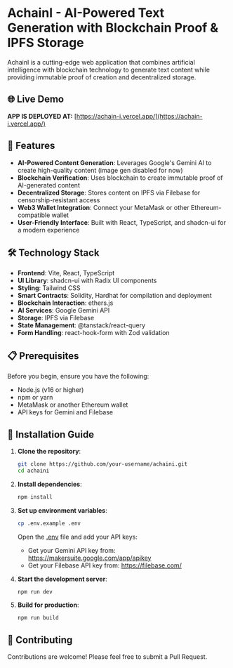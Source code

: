 # AchainI - AI-Powered Text Generation with Blockchain Proof & IPFS Storage

AchainI is a cutting-edge web application that combines artificial intelligence with blockchain technology to generate text content while providing immutable proof of creation and decentralized storage.

## 🌐 Live Demo

**APP IS DEPLOYED AT:** [https://achain-i.vercel.app/](https://achain-i.vercel.app/)

## 🚀 Features

- **AI-Powered Content Generation**: Leverages Google's Gemini AI to create high-quality content (image gen disabled for now)
- **Blockchain Verification**: Uses blockchain to create immutable proof of AI-generated content
- **Decentralized Storage**: Stores content on IPFS via Filebase for censorship-resistant access
- **Web3 Wallet Integration**: Connect your MetaMask or other Ethereum-compatible wallet
- **User-Friendly Interface**: Built with React, TypeScript, and shadcn-ui for a modern experience

## 🛠️ Technology Stack

- **Frontend**: Vite, React, TypeScript
- **UI Library**: shadcn-ui with Radix UI components
- **Styling**: Tailwind CSS
- **Smart Contracts**: Solidity, Hardhat for compilation and deployment
- **Blockchain Interaction**: ethers.js
- **AI Services**: Google Gemini API
- **Storage**: IPFS via Filebase
- **State Management**: @tanstack/react-query
- **Form Handling**: react-hook-form with Zod validation

## 📋 Prerequisites

Before you begin, ensure you have the following:
- Node.js (v16 or higher)
- npm or yarn
- MetaMask or another Ethereum wallet
- API keys for Gemini and Filebase

## 📖 Installation Guide

1. **Clone the repository**:
   ```bash
   git clone https://github.com/your-username/achaini.git
   cd achaini
   ```

2. **Install dependencies**:
   ```bash
   npm install
   ```

3. **Set up environment variables**:
   ```bash
   cp .env.example .env
   ```
   Open the [.env](file:///c:/Users/shlok/repos/AchainI/.env) file and add your API keys:
   - Get your Gemini API key from: https://makersuite.google.com/app/apikey
   - Get your Filebase API key from: https://filebase.com/

4. **Start the development server**:
   ```bash
   npm run dev
   ```

5. **Build for production**:
   ```bash
   npm run build
   ```

## 🤝 Contributing

Contributions are welcome! Please feel free to submit a Pull Request.
